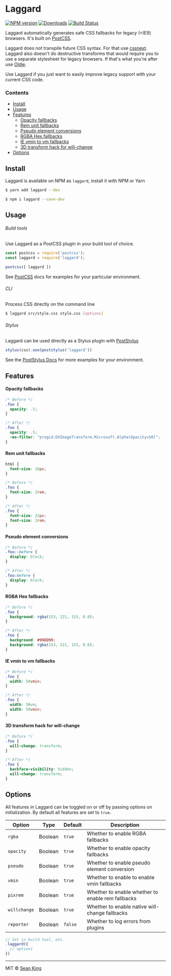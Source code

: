 # Laggard
[![NPM version][npm-badge]][npm-url] [![Downloads][npm-downloads]][npm-url]  [![Build Status][travis-badge]][travis-url]

Laggard automatically generates safe CSS fallbacks for legacy (<IE9) browsers. It's built on [PostCSS][postcss].

Laggard does not transpile future CSS syntax. For that use [cssnext][cssnext]. Laggard also doesn't do destructive transforms that would require you to use a separate stylesheet for legacy browsers. If that's what you're after use [Oldie][oldie]. 

Use Laggard if you just want to easily improve legacy support with your current CSS code.

### Contents

- [Install](#install)
- [Usage](#usage)
- [Features](#features)
  - [Opacity fallbacks](#opacity-fallbacks)
  - [Rem unit fallbacks](#rem-unit-fallbacks)
  - [Pseudo element conversions](#pseudo-element-conversions)
  - [RGBA Hex fallbacks](#rgba-hex-fallbacks)
  - [IE vmin to vm fallbacks](#ie-vmin-to-vm-fallbacks)
  - [3D transform hack for will-change](#3d-transform-hack-for-will-change)
- [Options](#options)

## Install

Laggard is available on NPM as `laggard`, install it with NPM or Yarn


```sh
$ yarn add laggard --dev
```

```sh
$ npm i laggard --save-dev
```

## Usage

###### Build tools

Use Laggard as a PostCSS plugin in your build tool of choice.

```js
const postcss = require('postcss');
const laggard = require('laggard');

postcss([ laggard ])
```

See [PostCSS][postcss] docs for examples for your particular environment.

###### CLI

Process CSS directly on the command line

```sh
$ laggard src/style.css style.css [options]
```

###### Stylus

Laggard can be used directly as a Stylus plugin with [PostStylus][poststylus]

```js
stylus(css).use(poststylus('laggard'))
```

See the [PostStylus Docs][poststylus] for more examples for your environment.

## Features

#### Opacity fallbacks

```css
/* Before */
.foo {
  opacity: .5;
}

/* After */
.foo {
  opacity: .5;
  -ms-filter: "progid:DXImageTransform.Microsoft.Alpha(Opacity=50)";
}
```

#### Rem unit fallbacks

```css
html {
  font-size: 16px;
}

/* Before */
.foo {
  font-size: 2rem;
}

/* After */
.foo {
  font-size: 32px;
  font-size: 2rem;
}
```

#### Pseudo element conversions

```css
/* Before */
.foo::before {
  display: block;
}

/* After */
.foo:before {
  display: block;
}
```

#### RGBA Hex fallbacks
```css
/* Before */
.foo {
  background: rgba(153, 221, 153, 0.8);
}

/* After */
.foo {
  background: #99DD99;
  background: rgba(153, 221, 153, 0.8);
}
```

#### IE vmin to vm fallbacks
```css
/* Before */
.foo {
  width: 50vmin;
}

/* After */
.foo {
  width: 50vm;
  width: 50vmin;
}
```

#### 3D transform hack for will-change
```css
/* Before */
.foo {
  will-change: transform;
}

/* After */
.foo {
  backface-visibility: hidden;
  will-change: transform;
}
```

## Options

All features in Laggard can be toggled on or off by passing options on initialization. By default all features are set to `true`.

Option              | Type    | Default | Description                                                     
------------------- | ------- | ------- | -----------                                                     
`rgba`              | Boolean | `true`  | Whether to enable RGBA fallbacks
`opacity`           | Boolean | `true`  | Whether to enable opacity fallbacks
`pseudo`            | Boolean | `true`  | Whether to enable pseudo element conversion
`vmin`              | Boolean | `true`  | Whether to enable to enable vmin fallbacks
`pixrem`            | Boolean | `true`  | Whether to enable whether to enable rem fallbacks
`willchange`        | Boolean | `true`  | Whether to enable native will-change fallbacks
`reporter`          | Boolean | `false` | Whether to log errors from plugins

```js
// Set in build tool, etc.
.laggard({
  // options
})
```

***

MIT © [Sean King](https://twitter.com/seaneking)

[npm-badge]: https://badge.fury.io/js/laggard.svg
[npm-url]: https://npmjs.org/package/laggard
[npm-downloads]: https://img.shields.io/npm/dm/laggard.svg
[travis-badge]: https://travis-ci.org/seaneking/laggard.svg?branch=master
[travis-url]: https://travis-ci.org/seaneking/laggard
[postcss]: https://github.com/postcss/postcss
[cssnext]: http://cssnext.io/
[poststylus]: https://github.com/seaneking/poststylus
[oldie]: https://github.com/jonathantneal/oldie
